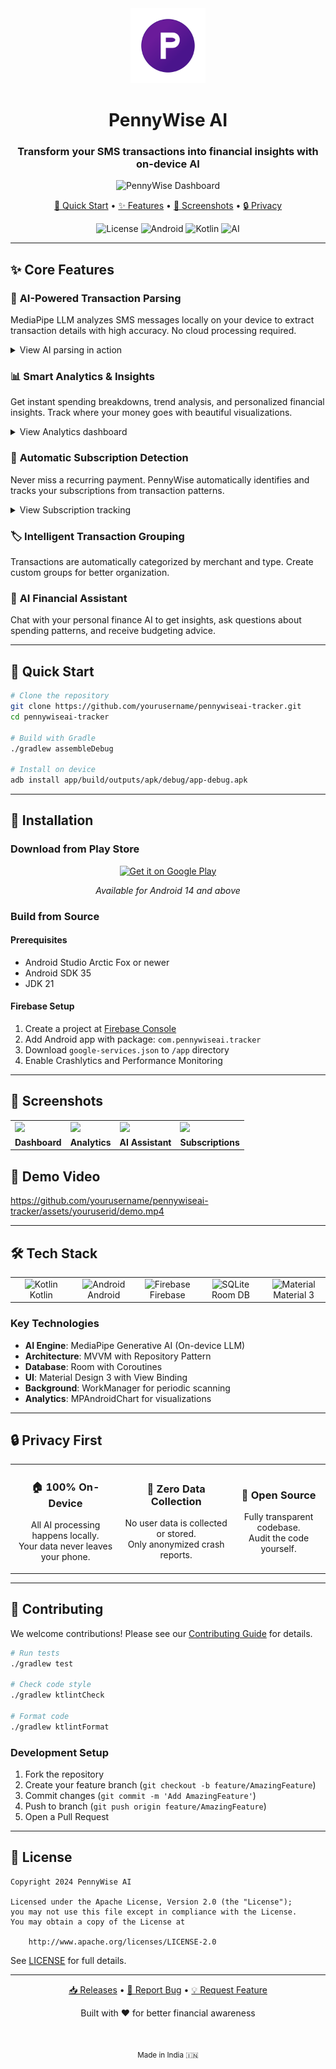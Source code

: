 <div align="center">
  <img src="branding/app-store/ic_launcher_180.png" alt="PennyWise Logo" width="120" height="120">
  
  # PennyWise AI
  
  ### Transform your SMS transactions into financial insights with on-device AI
  
  ![PennyWise Dashboard](screenshots/dashboard.png)
  
  <p align="center">
    <a href="#-quick-start">🚀 Quick Start</a> •
    <a href="#-features">✨ Features</a> •
    <a href="#-screenshots">📸 Screenshots</a> •
    <a href="#-privacy">🔒 Privacy</a>
  </p>
  
  <p align="center">
    <img alt="License" src="https://img.shields.io/badge/license-Apache%202.0-blue">
    <img alt="Android" src="https://img.shields.io/badge/Android-14+-3DDC84?logo=android">
    <img alt="Kotlin" src="https://img.shields.io/badge/Kotlin-1.9.0-7F52FF?logo=kotlin">
    <img alt="AI" src="https://img.shields.io/badge/AI-On--Device-FF6B6B">
  </p>
</div>

---

## ✨ Core Features

### 🤖 **AI-Powered Transaction Parsing**
MediaPipe LLM analyzes SMS messages locally on your device to extract transaction details with high accuracy. No cloud processing required.

<details>
<summary>View AI parsing in action</summary>

![AI Parsing](screenshots/ai.png)
</details>

### 📊 **Smart Analytics & Insights**  
Get instant spending breakdowns, trend analysis, and personalized financial insights. Track where your money goes with beautiful visualizations.

<details>
<summary>View Analytics dashboard</summary>

![Analytics](screenshots/analytics.png)
</details>

### 🔄 **Automatic Subscription Detection**
Never miss a recurring payment. PennyWise automatically identifies and tracks your subscriptions from transaction patterns.

<details>
<summary>View Subscription tracking</summary>

![Subscriptions](screenshots/subscription.png)
</details>

### 🏷️ **Intelligent Transaction Grouping**
Transactions are automatically categorized by merchant and type. Create custom groups for better organization.

### 💬 **AI Financial Assistant**
Chat with your personal finance AI to get insights, ask questions about spending patterns, and receive budgeting advice.

---

## 🚀 Quick Start

```bash
# Clone the repository
git clone https://github.com/yourusername/pennywiseai-tracker.git
cd pennywiseai-tracker

# Build with Gradle
./gradlew assembleDebug

# Install on device
adb install app/build/outputs/apk/debug/app-debug.apk
```

---

## 📱 Installation

### Download from Play Store

<div align="center">
<a href="https://play.google.com/store/apps/details?id=com.pennywiseai.tracker">
<img src="https://img.shields.io/badge/Download_on_Play_Store-414141?style=for-the-badge&logo=google-play&logoColor=white" alt="Get it on Google Play" />
</a>
<p><em>Available for Android 14 and above</em></p>
</div>

### Build from Source

#### Prerequisites
- Android Studio Arctic Fox or newer
- Android SDK 35
- JDK 21

#### Firebase Setup
1. Create a project at [Firebase Console](https://console.firebase.google.com)
2. Add Android app with package: `com.pennywiseai.tracker`
3. Download `google-services.json` to `/app` directory
4. Enable Crashlytics and Performance Monitoring

---

## 📸 Screenshots

<div align="center">
<table>
<tr>
<td><img src="screenshots/dashboard.png" width="200"/></td>
<td><img src="screenshots/analytics.png" width="200"/></td>
<td><img src="screenshots/ai.png" width="200"/></td>
<td><img src="screenshots/subscription.png" width="200"/></td>
</tr>
<tr>
<td align="center"><b>Dashboard</b></td>
<td align="center"><b>Analytics</b></td>
<td align="center"><b>AI Assistant</b></td>
<td align="center"><b>Subscriptions</b></td>
</tr>
</table>
</div>

## 🎥 Demo Video

https://github.com/yourusername/pennywiseai-tracker/assets/youruserid/demo.mp4

---

## 🛠️ Tech Stack

<table align="center">
<tr>
<td align="center" width="96">
<img src="https://skillicons.dev/icons?i=kotlin" width="48" height="48" alt="Kotlin" />
<br>Kotlin
</td>
<td align="center" width="96">
<img src="https://skillicons.dev/icons?i=android" width="48" height="48" alt="Android" />
<br>Android
</td>
<td align="center" width="96">
<img src="https://skillicons.dev/icons?i=firebase" width="48" height="48" alt="Firebase" />
<br>Firebase
</td>
<td align="center" width="96">
<img src="https://skillicons.dev/icons?i=sqlite" width="48" height="48" alt="SQLite" />
<br>Room DB
</td>
<td align="center" width="96">
<img src="https://skillicons.dev/icons?i=materialui" width="48" height="48" alt="Material" />
<br>Material 3
</td>
</tr>
</table>

### Key Technologies

- **AI Engine**: MediaPipe Generative AI (On-device LLM)
- **Architecture**: MVVM with Repository Pattern
- **Database**: Room with Coroutines
- **UI**: Material Design 3 with View Binding
- **Background**: WorkManager for periodic scanning
- **Analytics**: MPAndroidChart for visualizations

---

## 🔒 Privacy First

<div align="center">
  <table>
    <tr>
      <td align="center">
        <h3>🏠 100% On-Device</h3>
        <p>All AI processing happens locally.<br/>Your data never leaves your phone.</p>
      </td>
      <td align="center">
        <h3>🔐 Zero Data Collection</h3>
        <p>No user data is collected or stored.<br/>Only anonymized crash reports.</p>
      </td>
      <td align="center">
        <h3>📖 Open Source</h3>
        <p>Fully transparent codebase.<br/>Audit the code yourself.</p>
      </td>
    </tr>
  </table>
</div>

---

## 🤝 Contributing

We welcome contributions! Please see our [Contributing Guide](CONTRIBUTING.md) for details.

```bash
# Run tests
./gradlew test

# Check code style
./gradlew ktlintCheck

# Format code
./gradlew ktlintFormat
```

### Development Setup
1. Fork the repository
2. Create your feature branch (`git checkout -b feature/AmazingFeature`)
3. Commit changes (`git commit -m 'Add AmazingFeature'`)
4. Push to branch (`git push origin feature/AmazingFeature`)
5. Open a Pull Request

---

## 📄 License

```
Copyright 2024 PennyWise AI

Licensed under the Apache License, Version 2.0 (the "License");
you may not use this file except in compliance with the License.
You may obtain a copy of the License at

    http://www.apache.org/licenses/LICENSE-2.0
```

See [LICENSE](LICENSE) for full details.

---

<div align="center">
  <p>
    <a href="https://github.com/yourusername/pennywiseai-tracker/releases">📥 Releases</a> •
    <a href="https://github.com/yourusername/pennywiseai-tracker/issues">🐛 Report Bug</a> •
    <a href="https://github.com/yourusername/pennywiseai-tracker/issues">💡 Request Feature</a>
  </p>
  
  <p>Built with ❤️ for better financial awareness</p>
  
  <br/>
  
  <sub>Made in India 🇮🇳</sub>
</div>
